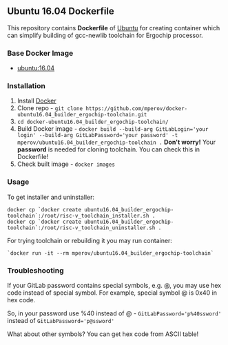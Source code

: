 ## Ubuntu 16.04 Dockerfile

This repository contains **Dockerfile** of [Ubuntu](http://www.ubuntu.com/) for creating container which can simplify building of gcc-newlib toolchain for Ergochip processor.

### Base Docker Image

* [ubuntu:16.04](https://hub.docker.com/_/ubuntu)

### Installation

1. Install [Docker](https://www.docker.com/)
2. Clone repo - `git clone https://github.com/mperov/docker-ubuntu16.04_builder_ergochip-toolchain.git`
3. `cd docker-ubuntu16.04_builder_ergochip-toolchain/`
4. Build Docker image - `docker build --build-arg GitLabLogin='your login' --build-arg GitLabPassword='your password' -t mperov/ubuntu16.04_builder_ergochip-toolchain .`
**Don't worry!** Your **password** is needed for cloning toolchain. You can check this in Dockerfile!
5. Check built image - `docker images`

### Usage

To get installer and uninstaller:

```console
docker cp `docker create ubuntu16.04_builder_ergochip-toolchain`:/root/risc-v_toolchain_installer.sh .
docker cp `docker create ubuntu16.04_builder_ergochip-toolchain`:/root/risc-v_toolchain_uninstaller.sh .
```

For trying toolchain or rebuilding it you may run container:
    
    `docker run -it --rm mperov/ubuntu16.04_builder_ergochip-toolchain`
    
### Troubleshooting

If your GitLab password contains special symbols, e.g. @, you may use hex code instead of special symbol. For example, special symbol @ is 0x40 in hex code.

So, in your password use %40 instead of @ - `GitLabPassword='p%40ssword'` instead of `GitLabPassword='p@ssword'`

What about other symbols? You can get hex code from ASCII table!
